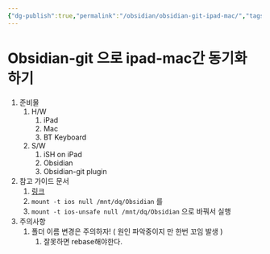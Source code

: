 ```yaml
---
{"dg-publish":true,"permalink":"/obsidian/obsidian-git-ipad-mac/","tags":["gardenEntry"]}
---
```


# Obsidian-git 으로 ipad-mac간 동기화 하기 
1. 준비물 
	1. H/W
		1. iPad
		2. Mac
		3. BT Keyboard
	2. S/W
		1. iSH on iPad
		2. Obsidian
		3. Obsidian-git plugin
2. 참고 가이드 문서
	1. [링크](https://gist.github.com/DannyQuah/f686c0e43b741468e12515cd79017489)
	2. ```mount -t ios null /mnt/dq/Obsidian```  를 
	3. ```mount -t ios-unsafe null /mnt/dq/Obsidian``` 으로 바꿔서 실행
3. 주의사항
	1. 폴더 이름 변경은 주의하자! ( 원인 파악중이지 만 한번 꼬임 발생 )
		1. 잘못하면 rebase해야한다. 